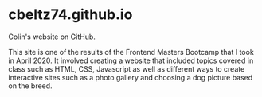 # cbeltz74.github.io
Colin's website on GitHub.

This site is one of the results of the Frontend Masters Bootcamp that I took in April 2020.
It involved creating a website that included topics covered in class such as HTML, CSS, Javascript
as well as different ways to create interactive sites such as a photo gallery and choosing a dog picture based on the breed.

